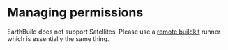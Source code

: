 # Managing permissions

EarthBuild does not support Satellites. Please use a [remote buildkit](../ci-integration/remote-buildkit.md) runner which is essentially the same thing.
